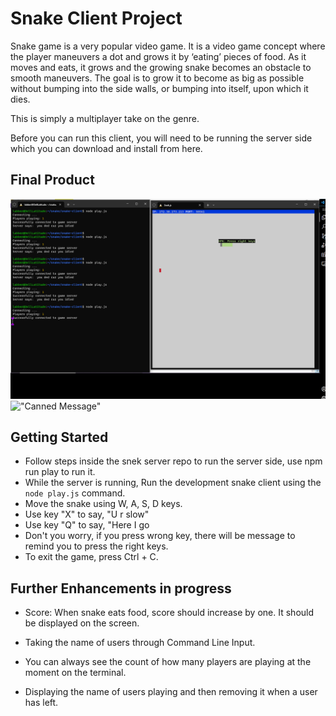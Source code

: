 # Snake Client Project

Snake game is a very popular video game. It is a video game concept where the player maneuvers a dot and grows it by ‘eating’ pieces of food. As it moves and eats, it grows and the growing snake becomes an obstacle to smooth maneuvers. The goal is to grow it to become as big as possible without bumping into the side walls, or bumping into itself, upon which it dies.

This is simply a multiplayer take on the genre.

Before you can run this client, you will need to be running the server side which you can download and install from here. 

## Final Product

!["Reminding user to press right keys"](./docs/snakeKeys.png)
!["Canned Message"](snakeMsg.png)


## Getting Started

- Follow steps inside the snek server repo to run the server side, use npm run play to run it.
- While the server is running, Run the development snake client using the `node play.js` command.
- Move the snake using W, A, S, D keys. 
- Use key "X" to say, "U r slow"
- Use key "Q" to say, "Here I go
- Don't you worry, if you press wrong key, there will be message to remind you to press the right keys.
- To exit the game, press Ctrl + C.

## Further Enhancements in progress

- Score: When snake eats food, score should increase by one. It should be displayed on the screen.

- Taking the name of users through Command Line Input.

- You can always see the count of how many players are playing at the moment on the terminal.


- Displaying the name of users playing and then removing it when a user has left.